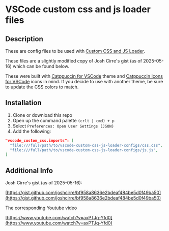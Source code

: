 # VSCode custom css and js loader files

## Description

These are config files to be used with [Custom CSS and JS Loader](https://github.com/be5invis/vscode-custom-css).

These files are a slightly modified copy of Josh Cirre's gist (as of 2025-05-16) which can be found below.

These were built with [Catppuccin for VSCode](https://github.com/catppuccin/vscode) theme and [Catppuccin Icons for VSCode](https://github.com/catppuccin/vscode-icons) icons in mind. If you decide to use with another theme, be sure to update the CSS colors to match.

## Installation

1. Clone or download this repo
2. Open up the command palette `(crlt | cmd) + p`
3. Select `Preferences: Open User Settings (JSON)`
4. Add the following:

```json
"vscode_custom_css.imports": [
  "file:///full/path/to/vscode-custom-css-js-loader-configs/css.css",
  "file:///full/path/to/vscode-custom-css-js-loader-configs/js.js",
]
```

## Additional Info

Josh Cirre's gist (as of 2025-05-16):

[https://gist.github.com/joshcirre/bf958a8636e2bdeaf484be5d0f49ba50](https://gist.github.com/joshcirre/bf958a8636e2bdeaf484be5d0f49ba50)

The corresponding Youtube video

[https://www.youtube.com/watch?v=axPTJq-Yfd0](https://www.youtube.com/watch?v=axPTJq-Yfd0)